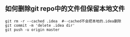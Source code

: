 ## 如何删除git repo中的文件但保留本地文件
```
git rm -r --cached .idea  #--cached不会把本地的.idea删除
git commit -m 'delete .idea dir'
git push -u origin master
```